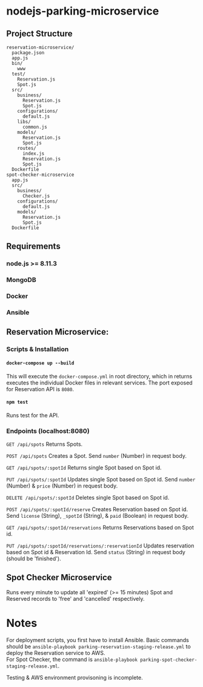 # nodejs-parking-microservice

## Project Structure

```
reservation-microservice/
  package.json
  app.js
  bin/
    www
  test/
    Reservation.js
    Spot.js
  src/
    business/
      Reservation.js
      Spot.js
    configurations/
      default.js
    libs/
      common.js
    models/
      Reservation.js
      Spot.js
    routes/
      index.js
      Reservation.js
      Spot.js
  Dockerfile
spot-checker-microservice
  app.js
  src/
    business/
      Checker.js
    configurations/
      default.js
    models/
      Reservation.js
      Spot.js
  Dockerfile
```

## Requirements

### node.js >= 8.11.3
### MongoDB
### Docker
### Ansible

## Reservation Microservice:

### Scripts & Installation
#### `docker-compose up --build`
This will execute the `docker-compose.yml` in root directory, which in returns executes the individual Docker files in relevant services. The port exposed for Reservation API is `8080`.

#### `npm test`
Runs test for the API.

### Endpoints (localhost:8080)
`GET /api/spots`
Returns Spots.

`POST /api/spots`
Creates a Spot. Send `number` (Number) in request body.

`GET /api/spots/:spotId`
Returns single Spot based on Spot id.

`PUT /api/spots/:spotId`
Updates single Spot based on Spot id. Send `number` (Number) & `price` (Number) in request body.

`DELETE /api/spots/:spotId`
Deletes single Spot based on Spot id.

`POST /api/spots/:spotId/reserve`
Creates Reservation based on Spot id. Send `license` (String), `_spotId` (String), & `paid` (Boolean) in request body.

`GET /api/spots/:spotId/reservations`
Returns Reservations based on Spot id.

`PUT /api/spots/:spotId/reservations/:reservationId`
Updates reservation based on Spot id & Reservation Id. Send `status` (String) in request body (should be 'finished').

## Spot Checker Microservice
Runs every minute to update all 'expired' (>= 15 minutes) Spot and Reserved records to 'free' and 'cancelled' respectively.

# Notes
For deployment scripts, you first have to install Ansible. Basic commands should be `ansible-playbook parking-reservation-staging-release.yml` to deploy the Reservation service to AWS.<br>
For Spot Checker, the command is `ansible-playbook parking-spot-checker-staging-release.yml`.<br>

Testing & AWS environment provisoning is incomplete.